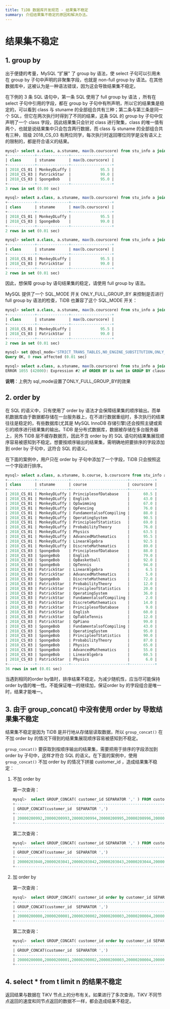 ```yaml
---
title: TiDB 数据库开发规范 - 结果集不稳定
summary: 介绍结果集不稳定的原因和解决办法。
---
```


# 结果集不稳定

## 1. group by

出于便捷的考量，MySQL “扩展” 了 group by 语法，使 select 子句可以引用未在 group by 子句中声明的非聚集字段，也就是 non-full group by 语法。在其他数据库中，这被认为是一种语法错误，因为这会导致结果集不稳定。

在下例的 3 条 SQL 语句中，第一条 SQL 使用了 full group by 语法 ，所有在 select 子句中引用的字段，都在 group by 子句中有所声明，所以它的结果集是稳定的，可以看到 class 与 stuname 的全部组合共有三种；第二条与第三条是同一个 SQL，但它在两次执行时得到了不同的结果，这条 SQL 的 group by 子句中仅声明了一个 class 字段，因此结果集只会针对 class 进行聚集，class 的唯一值有两个，也就是说结果集中只会包含两行数据，而 class 与 stuname 的全部组合共有三种，班级 2018_CS_03 有两位同学，每次执行时返回哪位同学是没有语义上的限制的，都是符合语义的结果。

```sql
mysql> select a.class, a.stuname, max(b.courscore) from stu_info a join stu_score b on a.stuno=b.stuno group by a.class, a.stuname order by a.class, a.stuname;
+------------+--------------+------------------+
| class      | stuname      | max(b.courscore) |
+------------+--------------+------------------+
| 2018_CS_01 | MonkeyDLuffy |             95.5 |
| 2018_CS_03 | PatrickStar  |             99.0 |
| 2018_CS_03 | SpongeBob    |             95.0 |
+------------+--------------+------------------+
3 rows in set (0.00 sec)

mysql> select a.class, a.stuname, max(b.courscore) from stu_info a join stu_score b on a.stuno=b.stuno group by a.class order by a.class, a.stuname;
+------------+--------------+------------------+
| class      | stuname      | max(b.courscore) |
+------------+--------------+------------------+
| 2018_CS_01 | MonkeyDLuffy |             95.5 |
| 2018_CS_03 | SpongeBob    |             99.0 |
+------------+--------------+------------------+
2 rows in set (0.01 sec)

mysql> select a.class, a.stuname, max(b.courscore) from stu_info a join stu_score b on a.stuno=b.stuno group by a.class order by a.class, a.stuname;
+------------+--------------+------------------+
| class      | stuname      | max(b.courscore) |
+------------+--------------+------------------+
| 2018_CS_01 | MonkeyDLuffy |             95.5 |
| 2018_CS_03 | PatrickStar  |             99.0 |
+------------+--------------+------------------+
2 rows in set (0.01 sec)

```

因此，想保障 group by 语句结果集的稳定，请使用 full group by 语法。

MySQL 提供了一个 SQL_MODE 开关 ONLY_FULL_GROUP_BY 来控制是否进行 full group by 语法的检查，TiDB 也兼容了这个 SQL_MODE 开关：

```sql
mysql> select a.class, a.stuname, max(b.courscore) from stu_info a join stu_score b on a.stuno=b.stuno group by a.class order by a.class, a.stuname;
+------------+--------------+------------------+
| class      | stuname      | max(b.courscore) |
+------------+--------------+------------------+
| 2018_CS_01 | MonkeyDLuffy |             95.5 |
| 2018_CS_03 | PatrickStar  |             99.0 |
+------------+--------------+------------------+
2 rows in set (0.01 sec)

mysql> set @@sql_mode='STRICT_TRANS_TABLES,NO_ENGINE_SUBSTITUTION,ONLY_FULL_GROUP_BY';
Query OK, 0 rows affected (0.01 sec)

mysql> select a.class, a.stuname, max(b.courscore) from stu_info a join stu_score b on a.stuno=b.stuno group by a.class order by a.class, a.stuname;
ERROR 1055 (42000): Expression #2 of ORDER BY is not in GROUP BY clause and contains nonaggregated column '' which is not functionally dependent on columns in GROUP BY clause; this is incompatible with sql_mode=only_full_group_by
```

**说明**：上例为 sql_mode设置了ONLY_FULL_GROUP_BY的效果

## 2. order by

在 SQL 的语义中，只有使用了 order by 语法才会保障结果集的顺序输出。而单机数据库由于数据都存储在一台服务器上，在不进行数据重组时，多次执行的结果往往是稳定的，有些数据库(尤其是 MySQL InnoDB 存储引擎)还会按照主键或索引的顺序进行结果集的输出。TiDB 是分布式数据库，数据被存储在多台服务器上，另外 TiDB 层不缓存数据页，因此不含 order by 的 SQL 语句的结果集展现顺序容易被感知到不稳定。想要按顺序输出的结果集，需明确地把要排序的字段添加到 order by 子句中，这符合 SQL 的语义。

在下面的案例中，用户只在 order by 子句中添加了一个字段，TiDB 只会按照这一个字段进行排序。

```sql
mysql> select a.class, a.stuname, b.course, b.courscore from stu_info a join stu_score b on a.stuno=b.stuno order by a.class;
+------------+--------------+-------------------------+-----------+
| class      | stuname      | course                  | courscore |
+------------+--------------+-------------------------+-----------+
| 2018_CS_01 | MonkeyDLuffy | PrinciplesofDatabase    |      60.5 |
| 2018_CS_01 | MonkeyDLuffy | English                 |      43.0 |
| 2018_CS_01 | MonkeyDLuffy | OpSwimming              |      67.0 |
| 2018_CS_01 | MonkeyDLuffy | OpFencing               |      76.0 |
| 2018_CS_01 | MonkeyDLuffy | FundamentalsofCompiling |      88.0 |
| 2018_CS_01 | MonkeyDLuffy | OperatingSystem         |      90.5 |
| 2018_CS_01 | MonkeyDLuffy | PrincipleofStatistics   |      69.0 |
| 2018_CS_01 | MonkeyDLuffy | ProbabilityTheory       |      76.0 |
| 2018_CS_01 | MonkeyDLuffy | Physics                 |      63.5 |
| 2018_CS_01 | MonkeyDLuffy | AdvancedMathematics     |      95.5 |
| 2018_CS_01 | MonkeyDLuffy | LinearAlgebra           |      92.5 |
| 2018_CS_01 | MonkeyDLuffy | DiscreteMathematics     |      89.0 |
| 2018_CS_03 | SpongeBob    | PrinciplesofDatabase    |      88.0 |
| 2018_CS_03 | SpongeBob    | English                 |      79.0 |
| 2018_CS_03 | SpongeBob    | OpBasketball            |      92.0 |
| 2018_CS_03 | SpongeBob    | OpTennis                |      94.0 |
| 2018_CS_03 | PatrickStar  | LinearAlgebra           |       6.5 |
| 2018_CS_03 | PatrickStar  | AdvancedMathematics     |       5.0 |
| 2018_CS_03 | SpongeBob    | DiscreteMathematics     |      72.0 |
| 2018_CS_03 | PatrickStar  | ProbabilityTheory       |      12.0 |
| 2018_CS_03 | PatrickStar  | PrincipleofStatistics   |      20.0 |
| 2018_CS_03 | PatrickStar  | OperatingSystem         |      36.0 |
| 2018_CS_03 | PatrickStar  | FundamentalsofCompiling |       2.0 |
| 2018_CS_03 | PatrickStar  | DiscreteMathematics     |      14.0 |
| 2018_CS_03 | PatrickStar  | PrinciplesofDatabase    |       9.0 |
| 2018_CS_03 | PatrickStar  | English                 |      60.0 |
| 2018_CS_03 | PatrickStar  | OpTableTennis           |      12.0 |
| 2018_CS_03 | PatrickStar  | OpPiano                 |      99.0 |
| 2018_CS_03 | SpongeBob    | FundamentalsofCompiling |      43.0 |
| 2018_CS_03 | SpongeBob    | OperatingSystem         |      95.0 |
| 2018_CS_03 | SpongeBob    | PrincipleofStatistics   |      90.0 |
| 2018_CS_03 | SpongeBob    | ProbabilityTheory       |      87.0 |
| 2018_CS_03 | SpongeBob    | Physics                 |      65.0 |
| 2018_CS_03 | SpongeBob    | AdvancedMathematics     |      55.0 |
| 2018_CS_03 | SpongeBob    | LinearAlgebra           |      60.5 |
| 2018_CS_03 | PatrickStar  | Physics                 |       6.0 |
+------------+--------------+-------------------------+-----------+
36 rows in set (0.01 sec)

```

当遇到相同的order by值时，排序结果不稳定。为减少随机性，应当尽可能保持order by值的唯一性。不能保证唯一的继续加，保证order by 的字段组合是唯一时，结果才能唯一。

## 3. 由于 group_concat() 中没有使用 order by 导致结果集不稳定

结果集不稳定是因为 TiDB 是并行地从存储层读取数据，所以 `group_concat()` 在不加 order by 的情况下得到的结果集展现顺序容易被感知到不稳定。

`group_concat()` 要获取到按顺序输出的结果集，需要把用于排序的字段添加到 order by 子句中，这样才符合 SQL 的语义。在下面的案例中，使用 `group_concat()` 不加 order by 的情况下拼接 customer_id ，造成结果集不稳定：

1. 不加 order by

    第一次查询：
    
    ```sql
    mysql>  select GROUP_CONCAT( customer_id SEPARATOR ',' ) FROM customer where customer_id like '200002%';
    +-------------------------------------------------------------------------+
    | GROUP_CONCAT(customer_id  SEPARATOR ',')                                |
    +-------------------------------------------------------------------------+
    | 20000200992,20000200993,20000200994,20000200995,20000200996,20000200... |
    +-------------------------------------------------------------------------+
    
    ```
    
    第二次查询：
    
    ```sql
    mysql>  select GROUP_CONCAT( customer_id SEPARATOR ',' ) FROM customer where customer_id like '200002%';
    +-------------------------------------------------------------------------+
    | GROUP_CONCAT(customer_id  SEPARATOR ',')                                |
    +-------------------------------------------------------------------------+
    | 20000203040,20000203041,20000203042,20000203043,20000203044,20000203... |
    +-------------------------------------------------------------------------+
    
    ```

2. 加 order by

    第一次查询：
    
    ```sql
    mysql>  select GROUP_CONCAT( customer_id order by customer_id SEPARATOR ',' ) FROM customer where customer_id like '200002%';
    +-------------------------------------------------------------------------+
    | GROUP_CONCAT(customer_id  SEPARATOR ',')                                |
    +-------------------------------------------------------------------------+
    | 20000200000,20000200001,20000200002,20000200003,20000200004,20000200... |
    +-------------------------------------------------------------------------+
    
    ```
    
    第二次查询：
    
    ```sql
    mysql>  select GROUP_CONCAT( customer_id order by customer_id SEPARATOR ',' ) FROM customer where customer_id like '200002%';
    +-------------------------------------------------------------------------+
    | GROUP_CONCAT(customer_id  SEPARATOR ',')                                |
    +-------------------------------------------------------------------------+
    | 20000200000,20000200001,20000200002,20000200003,20000200004,20000200... |
    +-------------------------------------------------------------------------+
    
    ```

## 4. select \* from t limit n 的结果不稳定

返回结果与数据在 TiKV 节点上的分布有关。如果进行了多次查询，TiKV 不同节点返回的速度和同节点返回的数据不一样，都会造成结果不稳定。
